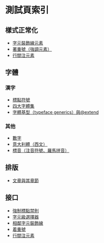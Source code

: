 測試頁索引
========
樣式正常化
--------

  - [字元裝飾線元素](./line-deco.html)
  - [著重號（強調元素）](./em.html)
  - [行間注元素](./ruby.html)

字體
----
### 漢字

 - [標點符號](./biaodian.html)
 - [四大字體集](./four.html)
 - [字體基型（typeface generics）與@extend](./generics.html)

### 其他

 - [數字](./numeral.html)
 - [意大利體（西文）](./italic.html)
 - [標音（注音符號、羅馬拼音）](./ruby(ff).html)

排版
----

 - [文章與其章節](./section.html)

接口
----

 - [強制標點禁則](./api/jinzify.html)
 - [字元級選擇器](./api/charify.html)
 - [相鄰字元裝飾線](./api/line-deco.html)
 - [着重號](./api/em.html)
 - [行間注元素](./api/ruby.html)